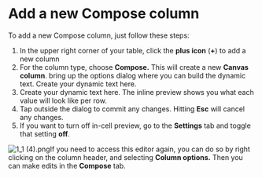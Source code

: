 **Add a new Compose column**
============================


To add a new Compose column, just follow these steps:


1. In the upper right corner of your table, click the **plus icon** (**+**) to add a new column
2. For the column type, choose **Compose.** This will create a new **Canvas column**. bring up the options dialog where you can build the dynamic text. Create your dynamic text here.
3. Create your dynamic text here. The inline preview shows you what each value will look like per row.
4. Tap outside the dialog to commit any changes. Hitting **Esc** will cancel any changes.
5. If you want to turn off in-cell preview, go to the **Settings** tab and toggle that setting **off**.

![1_1 (4).png](https://coda.intercom-attachments-7.com/i/o/767921582/30f0ebb643c72c44a3a5b5f3/upload_15208748500196156954)If you need to access this editor again, you can do so by right clicking on the column header, and selecting **Column options.** Then you can make edits in the **Compose** tab.
